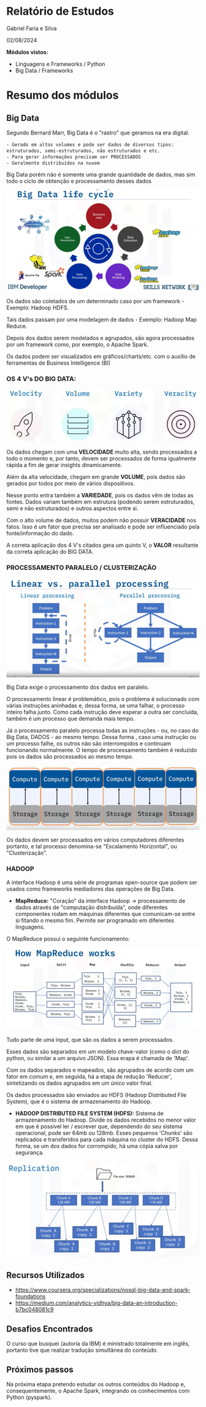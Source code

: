 # Relatório de Estudos

Gabriel Faria e Silva

02/08/2024

**Módulos vistos:**

- Linguagens e Frameworks / Python
- Big Data / Frameworks

# Resumo dos módulos

## Big Data

Segundo Bernard Marr, Big Data é o "rastro" que geramos na era digital.

	- Gerado em altos volumes e pode ser dados de diversos tipos: estruturados, semi-estruturados, não estruturados e etc.
	- Para gerar informações precisam ser PROCESSADOS
	- Geralmente distribuídos na nuvem

Big Data porém não é somente uma grande quantidade de dados, mas sim todo o ciclo de obtenção e processamento desses dados

![Big Data Cycle](<../img/Big Data cycle-1.png>)

Os dados são coletados de um determinado caso por um framework - Exemplo: Hadoop HDFS. 

Tais dados passam por uma modelagem de dados - Exemplo: Hadoop Map Reduce.

Depois dos dados serem modelados e agrupados, são agora processados por um framework como, por exemplo, o Apache Spark.

Os dados podem ser visualizados em gráficos/charts/etc. com o auxílio de ferramentas de Business Intelligence (BI)


### OS 4 V's DO BIG DATA:

![Big Data 4V's](<../img/4v Big Data.png>)

Os dados chegam com uma **VELOCIDADE** muito alta, sendo processados a todo o momento e, por tanto, devem ser processados de forma igualmente rápida a fim de gerar insights dinamicamente.

Além da alta velocidade, chegam em grande **VOLUME**, pois dados são gerados por todos por meio de vários dispositivos.

Nesse ponto entra também a **VARIEDADE**, pois os dados vêm de todas as fontes. Dados variam também em estrutura (podendo serem estruturados, semi e não estruturados) e outros aspectos entre si.

Com o alto volume de dados, muitos podem não possuir **VERACIDADE** nos fatos. Isso é um fator que precisa ser analisado e pode ser influenciado pela fonte/informação do dado.

A correta aplicação dos 4 V's citados gera um quinto V, o **VALOR** resultante da correta aplicação do BIG DATA. 

### PROCESSAMENTO PARALELO / CLUSTERIZAÇÃO

![Parallel Processing](<../img/Parallel processing.png>)

Big Data exige o processamento dos dados em paralelo.

O processamento linear é problemático, pois o problema é solucionado com várias instruções aninhadas e, dessa forma, se uma falhar, o processo inteiro falha junto. Como cada instrução deve esperar a outra ser concluída, também é um processo que demanda mais tempo.

Já o processamento paralelo processa todas as instruções - ou, no caso do Big Data, DADOS - ao mesmo tempo. Dessa forma , caso uma instrução ou um processo falhe, os outros não são interrompidos e continuam funcionando normalmente.  O tempo de processamento também é reduzido pois os dados são processados ao mesmo tempo.

![Cluster](../img/Cluster.png)

Os dados devem ser processados em vários computadores diferentes portanto, e tal processo denomina-se "Escalamento Horizontal", ou "Clusterização".

### HADOOP

A interface Hadoop é uma série de programas open-source que podem ser usados como frameworks mediadores das operações de Big Data.

- **MapReduce:** "Coração" da interface Hadoop -> processamento de dados através de "computação distribuída", onde diferentes componentes rodam em máquinas diferentes que comunicam-se entre si fitando o mesmo fim. Permite ser programado em diferentes linguagens.

O MapReduce possui o seguinte funcionamento:

![MapReduce](../img/MapReduce.png)

Tudo parte de uma input, que são os dados a serem processados. 

Esses dados são separados em um modelo chave-valor (como o dict do python, ou similar a um arquivo JSON). Essa erapa é chamada de 'Map'.

Com os dados separados e mapeados, são agrupados de acordo com um fator em comum e, em seguida, há a etapa de redução 'Reducer', sintetizando os dados agrupados em um único valor final.

Os dados processados são enviados ao HDFS (Hadoop Distributed File System), que é o sistema de armazenamento do Hadoop.

- **HADOOP DISTRIBUTED FILE SYSTEM (HDFS):** Sistema de armazenamento do Hadoop. Divide os dados recebidos no menor valor em que é possível ler / escrever que, dependendo do seu sistema operacional, pode ser 64mb ou 128mb. Esses pequenos 'Chunks' são replicados e transferidos para cada máquina no cluster do HDFS. Dessa forma, se um dos dados for corrompido, há uma cópia salva por segurança.

![HDFS](../img/HDFS.png)

## Recursos Utilizados
- https://www.coursera.org/specializations/nosql-big-data-and-spark-foundations
- https://medium.com/analytics-vidhya/big-data-an-introduction-b7bc048081c9


## Desafios Encontrados

O curso que busquei (autoria da IBM) é ministrado totalmente em inglês, portanto tive que realizar tradução simultânea do conteúdo.

## Próximos passos
Na próxima etapa pretendo estudar os outros conteúdos do Hadoop e, consequentemente, o Apache Spark, integrando os conhecimentos com Python (pyspark).